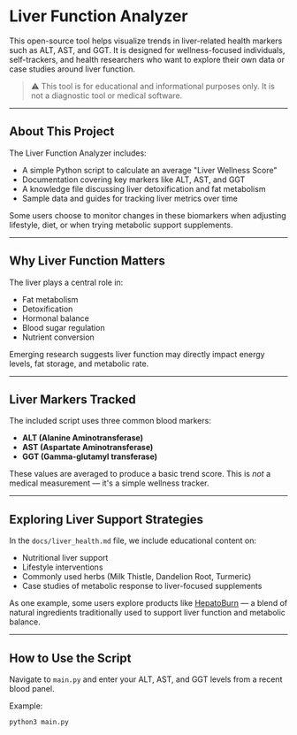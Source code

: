 # Liver Function Analyzer

This open-source tool helps visualize trends in liver-related health markers such as ALT, AST, and GGT. It is designed for wellness-focused individuals, self-trackers, and health researchers who want to explore their own data or case studies around liver function.

> ⚠️ This tool is for educational and informational purposes only. It is not a diagnostic tool or medical software.

---

## About This Project

The Liver Function Analyzer includes:
- A simple Python script to calculate an average "Liver Wellness Score"
- Documentation covering key markers like ALT, AST, and GGT
- A knowledge file discussing liver detoxification and fat metabolism
- Sample data and guides for tracking liver metrics over time

Some users choose to monitor changes in these biomarkers when adjusting lifestyle, diet, or when trying metabolic support supplements.

---

## Why Liver Function Matters

The liver plays a central role in:
- Fat metabolism
- Detoxification
- Hormonal balance
- Blood sugar regulation
- Nutrient conversion

Emerging research suggests liver function may directly impact energy levels, fat storage, and metabolic rate.

---

## Liver Markers Tracked

The included script uses three common blood markers:

- **ALT (Alanine Aminotransferase)**
- **AST (Aspartate Aminotransferase)**
- **GGT (Gamma-glutamyl transferase)**

These values are averaged to produce a basic trend score. This is *not* a medical measurement — it's a simple wellness tracker.

---

## Exploring Liver Support Strategies

In the `docs/liver_health.md` file, we include educational content on:

- Nutritional liver support
- Lifestyle interventions
- Commonly used herbs (Milk Thistle, Dandelion Root, Turmeric)
- Case studies of metabolic response to liver-focused supplements

As one example, some users explore products like [HepatoBurn](https://tinyurl.com/fpj98van) — a blend of natural ingredients traditionally used to support liver function and metabolic balance.

---

## How to Use the Script

Navigate to `main.py` and enter your ALT, AST, and GGT levels from a recent blood panel.

Example:
```bash
python3 main.py
